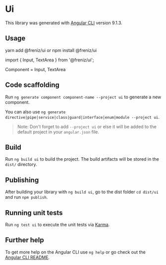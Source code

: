 # Ui

This library was generated with [Angular CLI](https://github.com/angular/angular-cli) version 9.1.3.

## Usage

yarn add @freniz/ui or npm install @freniz/ui

import { Input, TextArea } from '@freniz/ui';

Component = Input, TextArea


## Code scaffolding

Run `ng generate component component-name --project ui` to generate a new component. 

You can also use `ng generate directive|pipe|service|class|guard|interface|enum|module --project ui`.
> Note: Don't forget to add `--project ui` or else it will be added to the default project in your `angular.json` file. 

## Build

Run `ng build ui` to build the project. The build artifacts will be stored in the `dist/` directory.

## Publishing

After building your library with `ng build ui`, go to the dist folder `cd dist/ui` and run `npm publish`.

## Running unit tests

Run `ng test ui` to execute the unit tests via [Karma](https://karma-runner.github.io).

## Further help

To get more help on the Angular CLI use `ng help` or go check out the [Angular CLI README](https://github.com/angular/angular-cli/blob/master/README.md).
